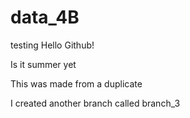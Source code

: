 # data_4B
testing
Hello Github!

Is it summer yet

This was made from a duplicate 

I created another branch called branch_3

